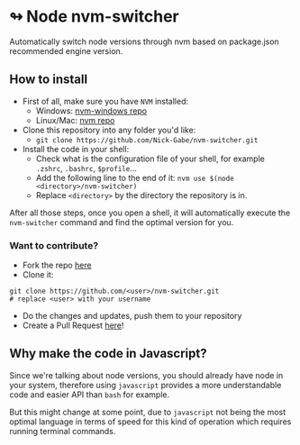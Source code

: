 # ↬ Node nvm-switcher

Automatically switch node versions through nvm based on package.json recommended engine version.

## How to install

- First of all, make sure you have `NVM` installed:
  - Windows: [nvm-windows repo](https://github.com/coreybutler/nvm-windows)
  - Linux/Mac: [nvm repo](https://github.com/nvm-sh/nvm)
- Clone this repository into any folder you'd like:
  - `git clone https://github.com/Nick-Gabe/nvm-switcher.git`
- Install the code in your shell:
  - Check what is the configuration file of your shell, for example `.zshrc`, `.bashrc`, `$profile`...
  - Add the following line to the end of it: `nvm use $(node <directory>/nvm-switcher)`
  - Replace `<directory>` by the directory the repository is in.

After all those steps, once you open a shell, it will automatically execute the `nvm-switcher` command and find the optimal version for you.

### Want to contribute?

- Fork the repo [here](https://github.com/Nick-Gabe/nvm-switcher/fork)
- Clone it:

```shell
git clone https://github.com/<user>/nvm-switcher.git
# replace <user> with your username
```

- Do the changes and updates, push them to your repository
- Create a Pull Request [here](https://github.com/Nick-Gabe/nvm-switcher/compare)!

## Why make the code in Javascript?

Since we're talking about node versions, you should already have node in your system,
therefore using `javascript` provides a more understandable code and easier API than
`bash` for example.

But this might change at some point, due to `javascript` not being the most optimal
language in terms of speed for this kind of operation which requires running terminal commands.
